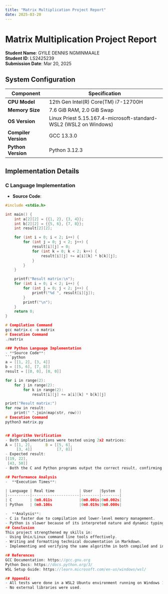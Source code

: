 ```yaml
---
title: "Matrix Multiplication Project Report"
date: 2025-03-20
---
```


# Matrix Multiplication Project Report

**Student Name**: GYILE DENNIS NGMINMAALE  
**Student ID**: LS2425239  
**Submission Date**: Mar 20, 2025


## System Configuration

| Component           | Specification                                                    |
|-------------------- |-------------------------------------------------------------------|
| **CPU Model**       | 12th Gen Intel(R) Core(TM) i7-12700H                             |
| **Memory Size**     | 7.6 GiB RAM, 2.0 GiB Swap                                        |
| **OS Version**      | Linux Priest 5.15.167.4-microsoft-standard-WSL2 (WSL2 on Windows)|
| **Compiler Version**| GCC 13.3.0                                                       |
| **Python Version**  | Python 3.12.3                                                    |


## Implementation Details

### C Language Implementation

- **Source Code**:
```c
#include <stdio.h>

int main() {
    int a[2][2] = {{1, 2}, {3, 4}};
    int b[2][2] = {{5, 6}, {7, 8}};
    int result[2][2];

    for (int i = 0; i < 2; i++) {
        for (int j = 0; j < 2; j++) {
            result[i][j] = 0;
            for (int k = 0; k < 2; k++) {
                result[i][j] += a[i][k] * b[k][j];
            }
        }
    }

    printf("Result matrix:\n");
    for (int i = 0; i < 2; i++) {
        for (int j = 0; j < 2; j++) {
            printf("%d ", result[i][j]);
        }
        printf("\n");
    }
    return 0;
}

# Compilation Command
gcc matrix.c -o matrix
# Execution Command
./matrix

### Python Language Implementation
- **Source Code**:
```python
a = [[1, 2], [3, 4]]
b = [[5, 6], [7, 8]]
result = [[0, 0], [0, 0]]

for i in range(2):
    for j in range(2):
        for k in range(2):
            result[i][j] += a[i][k] * b[k][j]

print("Result matrix:")
for row in result:
    print(" ".join(map(str, row)))
# Execution Command
python3 matrix.py


## Algorithm Verification
- Both implementations were tested using 2x2 matrices:
A = [[1, 2],      B = [[5, 6],
     [3, 4]]           [7, 8]]
- Expected result:
[[19, 22],
 [43, 50]]
- Both the C and Python programs output the correct result, confirming the correctness.

## Performance Analysis
-  **Execution Times**:

| Language | Real time           | User   |System  |
|----------|---------------------|--------|--------|
| C        | 0m0.011s            |0m0.001s|0m0.002s|
| Python   | 0m0.106s            |0m0.019s|0m0.000s|

-  **Analysis**:
- C is faster due to compilation and lower-level memory management.
- Python is slower because of its interpreted nature and dynamic typing.
## Conclusion
This project strengthened my skills in:
- Using Unix/Linux command line tools effectively.
- Writing and formatting technical documentation in Markdown.
- Implementing and verifying the same algorithm in both compiled and interpreted languages.

## References
GCC Documentation: https://gcc.gnu.org
Python Docs: https://docs.python.org/3/
WSL Setup Guide: https://learn.microsoft.com/en-us/windows/wsl/

## Appendix
- All tests were done in a WSL2 Ubuntu environment running on Windows 11.
- No external libraries were used.

